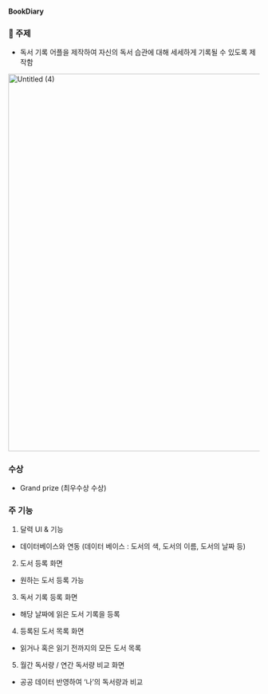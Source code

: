 #### BookDiary

### 🧐 주제

- 독서 기록 어플을 제작하여 자신의 독서 습관에 대해 세세하게 기록될 수 있도록 제작함
<img width="757" alt="Untitled (4)" src="https://github.com/daeun6/2023-Programming-GURU2/assets/81478444/343084ae-fb92-4fd9-afd1-8f47084e8fe3">

  

### 수상

- Grand prize (최우수상 수상) 

### 주 기능

1) 달력 UI & 기능

- 데이터베이스와 연동 (데이터 베이스 : 도서의 색, 도서의 이름, 도서의 날짜 등)

2) 도서 등록 화면

- 원하는 도서 등록 가능

3) 독서 기록 등록 화면

- 해당 날짜에 읽은 도서 기록을 등록

4) 등록된 도서 목록 화면

- 읽거나 혹은 읽기 전까지의 모든 도서 목록

5) 월간 독서량 / 연간 독서량 비교 화면

- 공공 데이터 반영하여 ‘나’의 독서량과 비교
